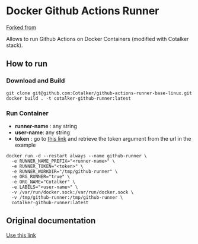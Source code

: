 Docker Github Actions Runner
============================

[Forked from](https://hub.docker.com/r/myoung34/github-runner)

Allows to run Github Actions on Docker Containers (modified with Cotalker stack).

## How to run ##

### Download and Build  
```
git clone git@github.com:Cotalker/github-actions-runner-base-linux.git
docker build . -t cotalker-github-runner:latest
```

### Run Container  
*  __runner-name__ : any string
*  __user-name__: any string 
*  __token__ : go to [this link](https://github.com/organizations/Cotalker/settings/actions/add-new-runner) and retrieve the token argument from the url in the example
```
docker run -d --restart always --name github-runner \
  -e RUNNER_NAME_PREFIX="<runner-name>" \
  -e RUNNER_TOKEN="<token>" \
  -e RUNNER_WORKDIR="/tmp/github-runner" \
  -e ORG_RUNNER="true" \
  -e ORG_NAME="Cotalker" \
  -e LABELS="<user-name>" \
  -v /var/run/docker.sock:/var/run/docker.sock \
  -v /tmp/github-runner:/tmp/github-runner \
  cotalker-github-runner:latest
```

## Original documentation ##
[Use this link](./README_ORIGINAL.md)
